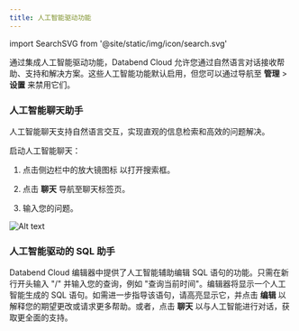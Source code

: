 ```yaml
---
title: 人工智能驱动功能
---
```

import SearchSVG from '@site/static/img/icon/search.svg'

通过集成人工智能驱动功能，Databend Cloud 允许您通过自然语言对话接收帮助、支持和解决方案。这些人工智能功能默认启用，但您可以通过导航至 **管理** > **设置** 来禁用它们。

### 人工智能聊天助手

人工智能聊天支持自然语言交互，实现直观的信息检索和高效的问题解决。

启动人工智能聊天：

1. 点击侧边栏中的放大镜图标 <SearchSVG/> 以打开搜索框。

2. 点击 **聊天** 导航至聊天标签页。

3. 输入您的问题。

![Alt text](@site/static/img/documents/worksheet/ai-chat.gif)

### 人工智能驱动的 SQL 助手

Databend Cloud 编辑器中提供了人工智能辅助编辑 SQL 语句的功能。只需在新行开头输入 "/" 并输入您的查询，例如 "查询当前时间"。编辑器将显示一个人工智能生成的 SQL 语句。如需进一步指导该语句，请高亮显示它，并点击 **编辑** 以解释您的期望更改或请求更多帮助。或者，点击 **聊天** 以与人工智能进行对话，获取更全面的支持。